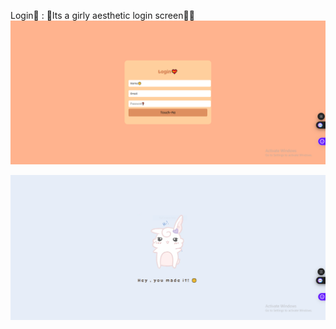 Login💖 : 🌟Its a girly aesthetic login screen🌈✨
![image alt](https://github.com/Margreatpooja/Login/blob/3bc0d4b2444c6abac6f97cafe9cc5cb7a90e0599/login-shot.PNG)

![image alt](https://github.com/Margreatpooja/Login/blob/429fecc0962b9e0aa0f176c8cd25f7ff0907120d/success-shot.PNG)
